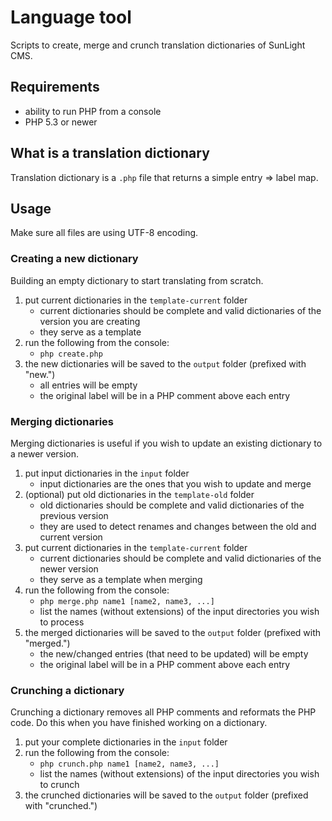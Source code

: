 Language tool
=============

Scripts to create, merge and crunch translation dictionaries of SunLight CMS.


## Requirements

- ability to run PHP from a console
- PHP 5.3 or newer


## What is a translation dictionary

Translation dictionary is a `.php` file that returns a simple entry => label map.


## Usage

Make sure all files are using UTF-8 encoding.


### Creating a new dictionary

Building an empty dictionary to start translating from scratch.

1. put current dictionaries in the `template-current` folder
    - current dictionaries should be complete and valid dictionaries of the version you are creating
    - they serve as a template
2. run the following from the console:
    - `php create.php`
3. the new dictionaries will be saved to the `output` folder (prefixed with "new.")
    - all entries will be empty
    - the original label will be in a PHP comment above each entry


### Merging dictionaries

Merging dictionaries is useful if you wish to update an existing dictionary to a newer version.

1. put input dictionaries in the `input` folder
    - input dictionaries are the ones that you wish to update and merge
2. (optional) put old dictionaries in the `template-old` folder
    - old dictionaries should be complete and valid dictionaries of the previous version
    - they are used to detect renames and changes between the old and current version
3. put current dictionaries in the `template-current` folder
    - current dictionaries should be complete and valid dictionaries of the newer version
    - they serve as a template when merging
4. run the following from the console:
    - `php merge.php name1 [name2, name3, ...]`
    - list the names (without extensions) of the input directories you wish to process
5. the merged dictionaries will be saved to the `output` folder (prefixed with "merged.")
    - the new/changed entries (that need to be updated) will be empty
    - the original label will be in a PHP comment above each entry


### Crunching a dictionary

Crunching a dictionary removes all PHP comments and reformats the PHP code. Do this when you
have finished working on a dictionary.

1. put your complete dictionaries in the `input` folder
2. run the following from the console:
    - `php crunch.php name1 [name2, name3, ...]`
    - list the names (without extensions) of the input directories you wish to crunch
3. the crunched dictionaries will be saved to the `output` folder (prefixed with "crunched.")
